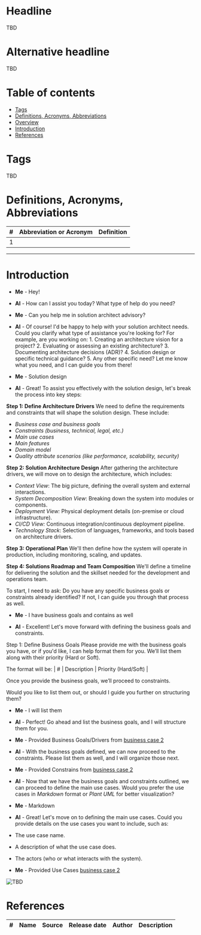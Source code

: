 # Headline

TBD

# Alternative headline

TBD

# Table of contents

- [Tags](./!Template.md#tags)
- [Definitions, Acronyms, Abbreviations](./!Template.md#definitions-acronyms-abbreviations)
- [Overview](./!Template.md#overview)
- [Introduction](./!Template.md#introduction)
- [References](./!Template.md#references)

# Tags

TBD

# Definitions, Acronyms, Abbreviations

| # | Abbreviation or Acronym | Definition     |
| - | ------------------------|:--------------:|
| 1 | | |

---

# Introduction

- **Me** - Hey!
- **AI** - How can I assist you today? What type of help do you need?
- **Me** - Can you help me in solution architect advisory?
- **AI** - Of course! I'd be happy to help with your solution architect needs. Could you clarify what type of assistance you're looking for? For example, are you working on: 1. Creating an architecture vision for a project? 2. Evaluating or assessing an existing architecture? 3. Documenting architecture decisions (ADR)? 4. Solution design or specific technical guidance? 5. Any other specific need? Let me know what you need, and I can guide you from there!
- **Me** - Solution design

- **AI** -
Great! To assist you effectively with the solution design, let's break the process into key steps:

**Step 1: Define Architecture Drivers**
We need to define the requirements and constraints that will shape the solution design. These include:

- *Business case and business goals*
- *Constraints (business, technical, legal, etc.)*
- *Main use cases*
- *Main features*
- *Domain model*
- *Quality attribute scenarios (like performance, scalability, security)*

**Step 2: Solution Architecture Design**
After gathering the architecture drivers, we will move on to design the architecture, which includes:

- *Context View*: The big picture, defining the overall system and external interactions.
- *System Decomposition View*: Breaking down the system into modules or components.
- *Deployment View:* Physical deployment details (on-premise or cloud infrastructure).
- *CI/CD View:* Continuous integration/continuous deployment pipeline.
- *Technology Stack*: Selection of languages, frameworks, and tools based on architecture drivers.

**Step 3: Operational Plan**
We'll then define how the system will operate in production, including monitoring, scaling, and updates.

**Step 4: Solutions Roadmap and Team Composition**
We'll define a timeline for delivering the solution and the skillset needed for the development and operations team.

To start, I need to ask: Do you have any specific business goals or constraints already identified? If not, I can guide you through that process as well.

- **Me** - I have business goals and contains as well

- **AI** - Excellent! Let's move forward with defining the business goals and constraints.

Step 1: Define Business Goals
Please provide me with the business goals you have, or if you'd like, I can help format them for you. We’ll list them along with their priority (Hard or Soft).

The format will be: | # | Description | Priority (Hard/Soft) |

Once you provide the business goals, we’ll proceed to constraints.

Would you like to list them out, or should I guide you further on structuring them?

- **Me** - I will list them

- **AI** - Perfect! Go ahead and list the business goals, and I will structure them for you.

- **Me** - Provided Business Goals/Drivers from [business case 2](./AIForSWArchitects_BusinessCase2_en.md)

- **AI** - With the business goals defined, we can now proceed to the constraints. Please list them as well, and I will organize those next.

- **Me** - Provided Constrains from [business case 2](./AIForSWArchitects_BusinessCase2_en.md)

- **AI** - Now that we have the business goals and constraints outlined, we can proceed to define the main use cases.
Would you prefer the use cases in *Markdown* format or *Plant UML* for better visualization?

- **Me** - Markdown

- **AI** - Great! Let's move on to defining the main use cases. Could you provide details on the use cases you want to include, such as:
- The use case name.
- A description of what the use case does.
- The actors (who or what interacts with the system).

- **Me** - Provided Use Cases [business case 2](./AIForSWArchitects_BusinessCase2_en.md)

<img src="./Images/TBD.jpg" alt="TBD" />

# References

| # | Name                 | Source                | Release date           |  Author                 | Description   |
| - | ---------------------|---------------------- |----------------------- | ----------------------- |:-------------:|
